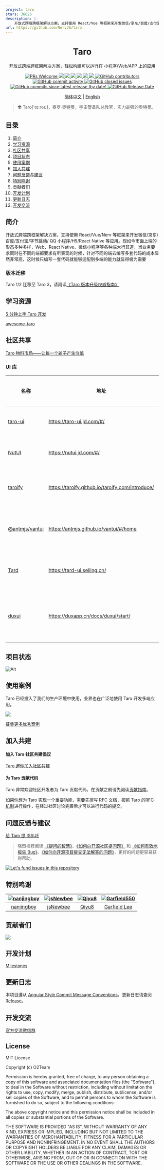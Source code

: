 ```yaml
---
project: taro
stars: 36625
description: |-
    开放式跨端跨框架解决方案，支持使用 React/Vue 等框架来开发微信/京东/百度/支付宝/字节跳动/ QQ 小程序/H5/React Native 等应用。  https://taro.zone/
url: https://github.com/NervJS/taro
---
```


<div align="center">
  <h1>Taro</h1>
  <p>开放式跨端跨框架解决方案，轻松构建可以运行在 小程序/Web/APP 上的应用</p>
  <a href="http://makeapullrequest.com">
    <img src="https://img.shields.io/badge/PRs-welcome-brightgreen.svg?style=flat-square" alt="PRs Welcome">
  </a>
  <a href="https://www.npmjs.com/package/@tarojs/cli">
    <img src="https://img.shields.io/node/v/@tarojs/cli.svg?style=flat-square">
  </a>
  <a href="https://www.npmjs.com/package/@tarojs/taro">
    <img src="https://img.shields.io/npm/v/@tarojs/taro.svg?style=flat-square">
  </a>
  <a href="https://www.npmjs.com/package/@tarojs/taro">
    <img src="https://img.shields.io/npm/l/@tarojs/taro.svg?style=flat-square">
  </a>
  <a href="https://www.npmjs.com/package/@tarojs/taro">
    <img src="https://img.shields.io/npm/dt/@tarojs/taro.svg?style=flat-square">
  </a>
  <a href="https://github.com/NervJS/taro/actions">
    <img src="https://img.shields.io/github/actions/workflow/status/NervJS/taro/publish.yml?style=flat-square">
  </a>
  <a href="https://codecov.io/gh/NervJS/taro" > 
  <img src="https://codecov.io/gh/NervJS/taro/graph/badge.svg?token=y06kPnzJaQ"/> 
  </a>
  <a href="https://github.com/NervJS/taro">
    <img src="https://img.shields.io/github/contributors/NervJS/taro" alt="GitHub contributors">
  </a>
  <a href="https://github.com/NervJS/taro">
    <img src="https://img.shields.io/github/commit-activity/w/NervJS/taro" alt="GitHub commit activity">
  </a>
  <a href="https://github.com/NervJS/taro">
    <img src="https://img.shields.io/github/issues-closed/NervJS/taro" alt="GitHub closed issues">
  </a>
  <a href="https://github.com/NervJS/taro">
    <img src="https://img.shields.io/github/commits-since/NervJS/taro/latest/main" alt="GitHub commits since latest release (by date)">
  </a>
  <a href="https://github.com/NervJS/taro">
    <img src="https://img.shields.io/github/release-date/NervJS/taro" alt="GitHub Release Date">
  </a>
  <p>
    <a href="https://github.com/NervJS/taro/blob/next/README.md">简体中文</a> | <a href="https://github.com/NervJS/taro/blob/next/README_EN.md">English</a>
  </p>
</div>

> 👽 Taro['tɑ:roʊ]，泰罗·奥特曼，宇宙警备队总教官，实力最强的奥特曼。

## 目录

1. [简介](#简介)
2. [学习资源](#学习资源)
3. [社区共享](#社区共享)
4. [项目状态](#项目状态)
5. [使用案例](#使用案例)
6. [加入共建](#加入共建)
7. [问题反馈与建议](#问题反馈与建议)
8. [特别鸣谢](#特别鸣谢)
9. [贡献者们](#贡献者们)
10. [开发计划](#开发计划)
11. [更新日志](#更新日志)
12. [开发交流](#开发交流)

## 简介

开放式跨端跨框架解决方案，支持使用 React/Vue/Nerv 等框架来开发微信/京东/百度/支付宝/字节跳动/ QQ 小程序/H5/React Native 等应用。现如今市面上端的形态多种多样，Web、React Native、微信小程序等各种端大行其道，当业务要求同时在不同的端都要求有所表现的时候，针对不同的端去编写多套代码的成本显然非常高，这时候只编写一套代码就能够适配到多端的能力就显得极为需要

### 版本迁移

Taro 1/2 迁移至 Taro 3，请阅读[《Taro 版本升级权威指南》](https://docs.taro.zone/blog/2020-09-01-taro-versions)

## 学习资源

[5 分钟上手 Taro 开发](https://docs.taro.zone/docs/guide)

[awesome-taro](https://github.com/NervJS/awesome-taro)

## 社区共享

[Taro 物料市场——让每一个轮子产生价值](http://taro-ext.jd.com/)

### UI 库

| 名称                                               | 地址                                            | 介绍                                                     | 支持的框架 | 支持的 Taro 版本                          |
| -------------------------------------------------- | ----------------------------------------------- | -------------------------------------------------------- | ---------- | ----------------------------------------- |
| [taro-ui](https://github.com/NervJS/taro-ui)       | https://taro-ui.jd.com/#/                       | 一套基于 Taro 框架开发的多端 UI 组件库                   | React      | Taro 1/2/3 |
| [NutUI](https://github.com/jdf2e/nutui)            | https://nutui.jd.com/#/                         | 京东风格的轻量级移动端 Vue 组件库                        | Vue3       | Taro 3                                    |
| [taroify](https://github.com/mallfoundry/taroify)  | https://taroify.github.io/taroify.com/introduce/ | 轻量、可靠的小程序端 Taro 组件库（Vant 的 Taro 版本）    | React      | Taro 3                                    |
| [@antmjs/vantui](https://github.com/AntmJS/vantui) | https://antmjs.github.io/vantui/#/home          | 基于有赞 VantWeapp 开发的同时支持 Taro 和 React 的 UI 库 | React      | Taro 3                                    |
| [Tard](https://github.com/jd-antelope/tard)        | https://tard-ui.selling.cn/                     | 一套基于 Taro 框架开发的多端 React UI 组件库             | React      | Taro 3                                    |
| [duxui](https://github.com/duxapp/duxui)           | https://duxapp.cn/docs/duxui/start/             | 一套能同时兼容小程序、React Native、鸿蒙、H5的移动端ui组件库| React      | Taro 4                                    |

## 项目状态

![Alt](https://repobeats.axiom.co/api/embed/275806b6f177f7e4c005e956d94440562635c36d.svg "Repobeats analytics image")

## 使用案例

Taro 已经投入了我们的生产环境中使用，业界也在广泛地使用 Taro 开发多端应用。

<a href="https://nervjs.github.io/taro-user-cases/"><img src="https://raw.githubusercontent.com/NervJS/taro-user-cases/master/user-cases.jpg" /></a>

[征集更多优秀案例](https://github.com/NervJS/taro/issues/244)

## 加入共建

#### 加入 Taro 社区共建倡议

[Taro 邀你加入社区共建](https://github.com/NervJS/taro/issues/4714)

#### 为 Taro 贡献代码

Taro 非常欢迎社区开发者为 Taro 贡献代码，在贡献之前请先阅读[贡献指南](https://nervjs.github.io/taro/docs/CONTRIBUTING.html)。

如果你想为 Taro 实现一个重要功能，需要先撰写 RFC 文档，按照 Taro 的[RFC 机制](https://github.com/NervJS/taro-rfcs)进行操作，在经过社区讨论完善后才可以进行代码的提交。

## 问题反馈与建议

[给 Taro 提 ISSUE](https://nervjs.github.io/taro-issue-helper/)

> 强烈推荐阅读 [《提问的智慧》](https://github.com/ryanhanwu/How-To-Ask-Questions-The-Smart-Way)、[《如何向开源社区提问题》](https://github.com/seajs/seajs/issues/545) 和 [《如何有效地报告 Bug》](http://www.chiark.greenend.org.uk/%7Esgtatham/bugs-cn.html)、[《如何向开源项目提交无法解答的问题》](https://zhuanlan.zhihu.com/p/25795393)，更好的问题更容易获得帮助。

[![Let's fund issues in this repository](https://issuehunt.io/static/embed/issuehunt-button-v1.svg)](https://issuehunt.io/repos/128624453)

## 特别鸣谢

| [![nanjingboy](https://avatars1.githubusercontent.com/u/1390888?s=100&v=4)](https://github.com/nanjingboy/) | [![jsNewbee](https://avatars3.githubusercontent.com/u/20449400?s=100&v=4)](https://github.com/js-newbee/) | [![Qiyu8](https://avatars2.githubusercontent.com/u/15245051?s=100&v=4)](https://github.com/Qiyu8/) | [![Garfield550](https://avatars2.githubusercontent.com/u/3471836?s=100&v=4)](https://github.com/Garfield550/) |
| :---------------------------------------------------------------------------------------------------------: | :-------------------------------------------------------------------------------------------------------: | :------------------------------------------------------------------------------------------------: | :-----------------------------------------------------------------------------------------------------------: |
|                                [nanjingboy](https://github.com/nanjingboy/)                                 |                                 [jsNewbee](https://github.com/js-newbee/)                                 |                                 [Qiyu8](https://github.com/Qiyu8/)                                 |                                [Garfield Lee](https://github.com/Garfield550/)                                |

## 贡献者们

<a href="https://github.com/NervJS/taro/graphs/contributors"><img src="https://opencollective.com/taro/contributors.svg?width=890&button=false" /></a>

## 开发计划

[Milestones](https://github.com/NervJS/taro/milestones)

## 更新日志

本项目遵从 [Angular Style Commit Message Conventions](https://gist.github.com/stephenparish/9941e89d80e2bc58a153)，更新日志请查阅 [Release](https://github.com/NervJS/taro/releases)。

## 开发交流

[官方交流微信群](https://github.com/NervJS/taro/issues/198)

## License

MIT License

Copyright (c) O2Team

Permission is hereby granted, free of charge, to any person obtaining a copy
of this software and associated documentation files (the "Software"), to deal
in the Software without restriction, including without limitation the rights
to use, copy, modify, merge, publish, distribute, sublicense, and/or sell
copies of the Software, and to permit persons to whom the Software is
furnished to do so, subject to the following conditions:

The above copyright notice and this permission notice shall be included in all
copies or substantial portions of the Software.

THE SOFTWARE IS PROVIDED "AS IS", WITHOUT WARRANTY OF ANY KIND, EXPRESS OR
IMPLIED, INCLUDING BUT NOT LIMITED TO THE WARRANTIES OF MERCHANTABILITY,
FITNESS FOR A PARTICULAR PURPOSE AND NONINFRINGEMENT. IN NO EVENT SHALL THE
AUTHORS OR COPYRIGHT HOLDERS BE LIABLE FOR ANY CLAIM, DAMAGES OR OTHER
LIABILITY, WHETHER IN AN ACTION OF CONTRACT, TORT OR OTHERWISE, ARISING FROM,
OUT OF OR IN CONNECTION WITH THE SOFTWARE OR THE USE OR OTHER DEALINGS IN THE
SOFTWARE.

